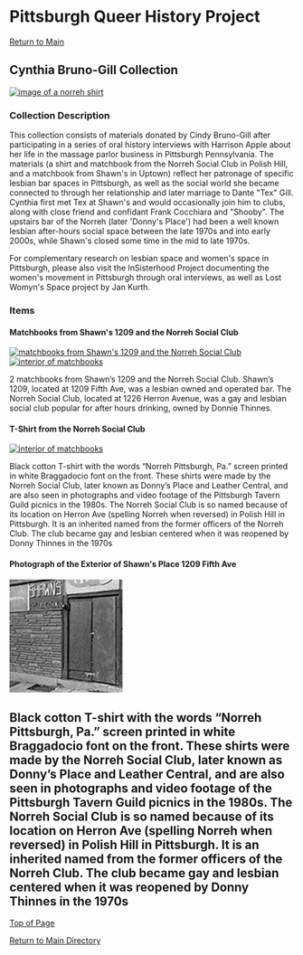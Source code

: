 # Pittsburgh Queer History Project

[Return to Main](../../README.md)

## Cynthia Bruno-Gill Collection

[![image of a norreh shirt](/collections/Cynthia-Bruno-Gill-Collection/image-files/matchbooksthumb.jpg)](./Cynthia-Bruno-Gill-Description.md)

### Collection Description
This collection consists of materials donated by Cindy Bruno-Gill after participating in a series of oral history interviews with Harrison Apple about her life in the massage parlor business in Pittsburgh Pennsylvania. The materials (a shirt and matchbook from the Norreh Social Club in Polish Hill, and a matchbook from Shawn's in Uptown) reflect her patronage of specific lesbian bar spaces in Pittsburgh, as well as the social world she became connected to through her relationship and later marriage to Dante "Tex" Gill. Cynthia first met Tex at Shawn's and would occasionally join him to clubs, along with close friend and confidant Frank Cocchiara and "Shooby". The upstairs bar of the Norreh (later 'Donny's Place') had been a well known lesbian after-hours social space between the late 1970s and into early 2000s, while Shawn's closed some time in the mid to late 1970s.

For complementary research on lesbian space and women's space in Pittsburgh, please also visit the InSisterhood Project documenting the women's movement in Pittsburgh through oral interviews, as well as Lost Womyn's Space project by Jan Kurth.


### Items

#### Matchbooks from Shawn's 1209 and the Norreh Social Club
[![matchbooks from Shawn's 1209 and the Norreh Social Club](/collections/Cynthia-Bruno-Gill-Collection/image-files/matchbooksthumb.jpg)](/collections/Cynthia-Bruno-Gill-Collection/image-files/matchbooks.jpg) [![interior of matchbooks](/collections/Cynthia-Bruno-Gill-Collection/image-files/matchbooks-interiorthumb.jpg)](/collections/Cynthia-Bruno-Gill-Collection/image-files/matchbooks-interior.jpg)

2 matchbooks from Shawn’s 1209 and the Norreh Social Club. Shawn’s 1209, located at 1209 Fifth Ave, was a lesbian owned and operated bar. The Norreh Social Club, located at 1226 Herron Avenue, was a gay and lesbian social club popular for after hours drinking, owned by Donnie Thinnes.

#### T-Shirt from the Norreh Social Club
[![interior of matchbooks](/collections/Cynthia-Bruno-Gill-Collection/image-files/norreh-shirtthumb.jpg)](/collections/Cynthia-Bruno-Gill-Collection/image-files/norreh-shirt.jpeg)

Black cotton T-shirt with the words “Norreh Pittsburgh, Pa.” screen printed in white Braggadocio font on the front. These shirts were made by the Norreh Social Club, later known as Donny’s Place and Leather Central, and are also seen in photographs and video footage of the Pittsburgh Tavern Guild picnics in the 1980s. The Norreh Social Club is so named because of its location on Herron Ave (spelling Norreh when reversed) in Polish Hill in Pittsburgh. It is an inherited named from the former officers of the Norreh Club. The club became gay and lesbian centered when it was reopened by Donny Thinnes in the 1970s

#### Photograph of the Exterior of Shawn's Place 1209 Fifth Ave
[![exterior of shawn's 1209 bar with wooden sign decorations](/collections/Cynthia-Bruno-Gill-Collection/image-files/ShawnsPlace1209Fifththumb.png)](/collections/Cynthia-Bruno-Gill-Collection/image-files/ShawnsPlace1209.jpeg)

Black cotton T-shirt with the words “Norreh Pittsburgh, Pa.” screen printed in white Braggadocio font on the front. These shirts were made by the Norreh Social Club, later known as Donny’s Place and Leather Central, and are also seen in photographs and video footage of the Pittsburgh Tavern Guild picnics in the 1980s. The Norreh Social Club is so named because of its location on Herron Ave (spelling Norreh when reversed) in Polish Hill in Pittsburgh. It is an inherited named from the former officers of the Norreh Club. The club became gay and lesbian centered when it was reopened by Donny Thinnes in the 1970s
--- 

[Top of Page](#pittsburgh-queer-history-project)

[Return to Main Directory](../../README.md)
